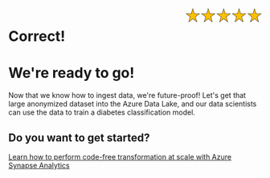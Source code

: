 <style>
.button  {
  border: none;
  color: black;
  padding: 12px 28px;
  background-color: white;
  border: 2px solid #008CBA;
  transition-duration: 0.4s;
  display: block;
  margin-left: auto;
  margin-right: auto;
}
.button:hover  {
  background-color: #008CBA;
  color: white; 
  border: 2px solid #008CBA;
}
.resetbutton  {
  border: none;
  color: black;
  float: right;
  padding: 12px 28px;
  background-color: white;
  border: 2px solid #f44336;
  transition-duration: 0.4s;
}
.resetbutton:hover  {
  background-color: #f44336;
  color: white; 
  border: 2px solid #f44336;
}
</style>

<img style="float: right;width:30%;" src="./media/5-points.png">

# Correct!

# We're ready to go!

Now that we know how to ingest data, we're future-proof! Let's get that large anonymized dataset into the Azure Data Lake, and our data scientists can use the data to train a diabetes classification model.

## Do you want to get started?

[Learn how to perform code-free transformation at scale with Azure Synapse Analytics](https://learn.microsoft.com/training/modules/code-free-transformation-scale/)

